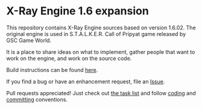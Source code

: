 X-Ray Engine 1.6 expansion
==========================

This repository contains X-Ray Engine sources based on version 1.6.02.
The original engine is used in S.T.A.L.K.E.R. Call of Pripyat game released by GSC Game World.

It is a place to share ideas on what to implement, gather people that want to work on the engine,
and work on the source code.

Build instructions can be found [here](https://github.com/openxray/xray-16/blob/master/doc/howto/build.txt).

If you find a bug or have an enhancement request, file an [Issue](https://github.com/openxray/xray-16/issues).

Pull requests appreciated! Just check out 
[the task list](https://github.com/openxray/xray-16/blob/master/doc/design/task_list.txt) 
and follow [coding](https://github.com/openxray/xray-16/blob/master/doc/procedure/cpp_code.txt) 
and [committing](https://github.com/openxray/xray-16/blob/master/doc/procedure/commit_coding.txt) conventions.
